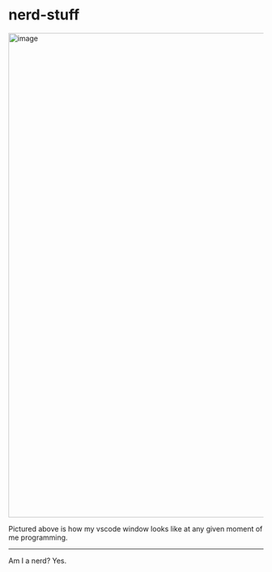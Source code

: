 # nerd-stuff
<img width="958" alt="image" src="https://user-images.githubusercontent.com/110700696/206353188-0884cafb-6434-4a97-82bb-3f94d024e2c7.png">

Pictured above is how my vscode window looks like at any given moment of me programming.

---

Am I a nerd? Yes.
